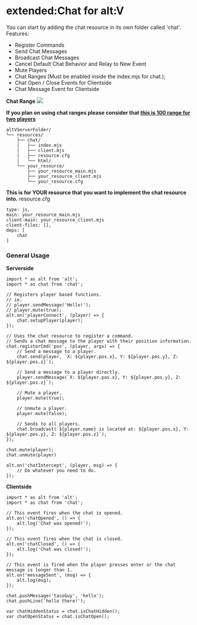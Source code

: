 # extended:Chat for alt:V

You can start by adding the chat resource in its own folder called 'chat'.
Features:

* Register Commands
* Send Chat Messages
* Broadcast Chat Messages
* Cancel Default Chat Behavior and Relay to New Event
* Mute Players
* Chat Ranges (Must be enabled inside the index.mjs for chat.);
* Chat Open / Close Events for Clientside
* Chat Message Event for Clientside

**Chat Range**
![](https://i.imgur.com/uu74ct0.png)

**If you plan on using chat ranges please consider that [this is 100 range for two players](https://i.imgur.com/agmEMtY.jpg)**

```
altVServerFolder/
└── resources/
    ├── chat/
    |   ├── index.mjs
    |   ├── client.mjs
    |   ├── resource.cfg
    |   └── html/
    └── your_resource/
        ├── your_resource_main.mjs
        ├── your_resource_client.mjs
        └── your_resource.cfg
```

**This is for YOUR resource that you want to implement the chat resource into.**
resource.cfg
```
type: js,
main: your_resource_main.mjs
client-main: your_resource_client.mjs
client-files: [],
deps: [
    chat
]
```

### General Usage
**Serverside**
```
import * as alt from 'alt';
import * as chat from 'chat';

// Registers player based functions.
// ie.
// player.sendMessage('Hello!');
// player.mute(true);
alt.on('playerConnect', (player) => {
    chat.setupPlayer(player);
});

// Uses the chat resource to register a command.
// Sends a chat message to the player with their position information.
chat.registerCmd('pos', (player, args) => {
    // Send a message to a player.
    chat.send(player, `X: ${player.pos.x}, Y: ${player.pos.y}, Z: ${player.pos.z}`);
    
    // Send a message to a player directly.
    player.sendMessage(`X: ${player.pos.x}, Y: ${player.pos.y}, Z: ${player.pos.z}`);
    
    // Mute a player.
    player.mute(true);

    // Unmute a player.
    player.mute(false);
    
    // Sends to all players.
    chat.broadcast(`${player.name} is located at: ${player.pos.x}, Y: ${player.pos.y}, Z: ${player.pos.z}`);
});

chat.mute(player);
chat.unmute(player)

alt.on('chatIntercept', (player, msg) => {
    // Do whatever you need to do.
});
```

**Clientside**
```
import * as alt from 'alt';
import * as chat from 'chat';

// This event fires when the chat is opened.
alt.on('chatOpened', () => {
    alt.log('Chat was opened!');
});

// This event fires when the chat is closed.
alt.on('chatClosed', () => {
    alt.log('Chat was closed!');
});

// This event is fired when the player presses enter or the chat message is longer than 1.
alt.on('messageSent', (msg) => {
    alt.log(msg);
});

chat.pushMessage('tacoGuy', 'hello');
chat.pushLine('hello there!');

var chatHiddenStatus = chat.isChatHidden();
var chatOpenStatus = chat.isChatOpen();
```


